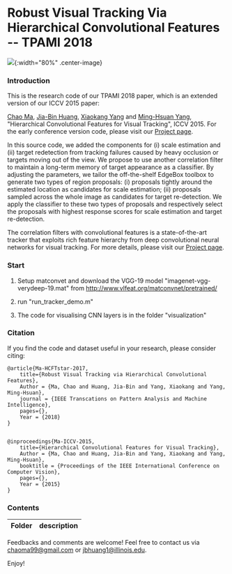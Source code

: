 # Robust Visual Tracking Via Hierarchical Convolutional Features -- TPAMI 2018


![](../master/flowchart.png){:width="80%" .center-image}


### Introduction

This is the research code of our TPAMI 2018 paper, which is an extended version of our ICCV 2015 paper: 

[Chao Ma](https://sites.google.com/site/chaoma99/), [Jia-Bin Huang](https://filebox.ece.vt.edu/~jbhuang/), [Xiaokang Yang](http://english.seiee.sjtu.edu.cn/english/detail/842_802.htm) and [Ming-Hsuan Yang](http://faculty.ucmerced.edu/mhyang/), "Hierarchical Convolutional Features for Visual Tracking", ICCV 2015. For the early conference version code, please visit our [Project page](https://github.com/jbhuang0604/CF2).

In this source code, we added the components for (i) scale estimation and (ii) target redetection from tracking failures caused by heavy occlusion or targets moving out of the view. We propose to use another correlation filter to maintain a long-term memory of target appearance as a classifier. By adjusting the parameters, we tailor the off-the-shelf EdgeBox toolbox to generate two types of region proposals: (i) proposals tightly around the estimated location as candidates for scale estimation; (ii) proposals sampled across the whole image as candidates for target re-detection. We apply the classifier to
these two types of proposals and respectively select the proposals with highest response scores for scale estimation and target re-detection.

The correlation filters with convolutional features is a state-of-the-art tracker that exploits rich feature hierarchy from deep convolutional neural networks for visual tracking. For more details, please visit our [Project page](https://sites.google.com/site/chaoma99/hcft-tracking).



### Start

1. Setup matconvet and download the VGG-19 model "imagenet-vgg-verydeep-19.mat" from http://www.vlfeat.org/matconvnet/pretrained/

2. run "run_tracker_demo.m"

3. The code for visualising CNN layers is in the folder "visualization"

### Citation

If you find the code and dataset useful in your research, please consider citing:

    @article{Ma-HCFTstar-2017,
        title={Robust Visual Tracking via Hierarchical Convolutional Features},
        Author = {Ma, Chao and Huang, Jia-Bin and Yang, Xiaokang and Yang, Ming-Hsuan},
        journal = {IEEE Transcations on Pattern Analysis and Machine Intelligence},
        pages={},
        Year = {2018}
    }


    @inproceedings{Ma-ICCV-2015,
        title={Hierarchical Convolutional Features for Visual Tracking},
        Author = {Ma, Chao and Huang, Jia-Bin and Yang, Xiaokang and Yang, Ming-Hsuan},
        booktitle = {Proceedings of the IEEE International Conference on Computer Vision},
        pages={},
        Year = {2015}
    }

### Contents
|  Folder    | description |
| ---|---|

Feedbacks and comments are welcome! Feel free to contact us via [chaoma99@gmail.com](mailto:chaoma99@gmail.com) or [jbhuang1@illinois.edu](mailto:jbhuang1@illinois.edu).

Enjoy!


